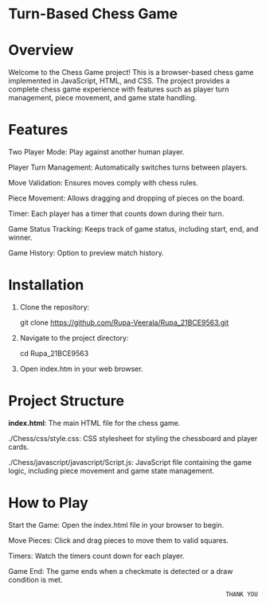 # Turn-Based Chess Game

# Overview
Welcome to the Chess Game project! This is a browser-based chess game implemented in JavaScript, HTML, and CSS. The project provides a complete chess game experience with features such as player turn management, piece movement, and game state handling.

# Features
Two Player Mode: Play against another human player.

Player Turn Management: Automatically switches turns between players.

Move Validation: Ensures moves comply with chess rules.

Piece Movement: Allows dragging and dropping of pieces on the board.

Timer: Each player has a timer that counts down during their turn.

Game Status Tracking: Keeps track of game status, including start, end, and winner.

Game History: Option to preview match history.

# Installation

1. Clone the repository:

   git clone https://github.com/Rupa-Veerala/Rupa_21BCE9563.git

2. Navigate to the project directory:

   cd Rupa_21BCE9563
   
3. Open index.htm in your web browser.

# Project Structure

<B>index.html</B>: The main HTML file for the chess game.

./Chess/css/style.css: CSS stylesheet for styling the chessboard and player cards.

./Chess/javascript/javascript/Script.js: JavaScript file containing the game logic, including piece movement and game state management.

# How to Play

Start the Game: Open the index.html file in your browser to begin.

Move Pieces: Click and drag pieces to move them to valid squares.

Timers: Watch the timers count down for each player.

Game End: The game ends when a checkmate is detected or a draw condition is met.

                                                                 THANK YOU


